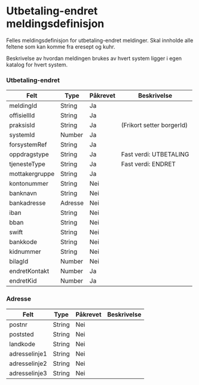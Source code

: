 # Utbetaling-endret meldingsdefinisjon

Felles meldingsdefinisjon for utbetaling-endret meldinger. Skal innholde alle feltene som kan komme fra eresept og kuhr.

Beskrivelse av hvordan meldingen brukes av hvert system ligger i egen katalog for hvert system.
### Utbetaling-endret
Felt | Type | Påkrevet | Beskrivelse 
-----|------ |------ |-------------------
meldingId | String | Ja | 
offisiellId |String | Ja |
praksisId | String | Ja | (Frikort setter borgerId)
systemId | Number | Ja |
forsystemRef|String| Ja |
oppdragstype|String| Ja |  Fast verdi: UTBETALING
tjenesteType|String| Ja | Fast verdi: ENDRET
mottakergruppe|String| Ja |
kontonummer | String | Nei
banknavn | String | Nei | 
bankadresse | Adresse | Nei | 
iban | String | Nei | 
bban | String | Nei | 
swift | String | Nei | 
bankkode | String | Nei | 
kidnummer | String | Nei |
bilagId | Number | Nei |
endretKontakt | Number | Ja |  
endretKid | Number | Ja |  

### Adresse
Felt | Type | Påkrevet | Beskrivelse 
-----|----- |----- |--------------------
postnr | String | Nei | 
poststed | String | Nei | 
landkode | String | Nei | 
adresselinje1 | String | Nei |
adresselinje2 | String | Nei |
adresselinje3 | String | Nei |